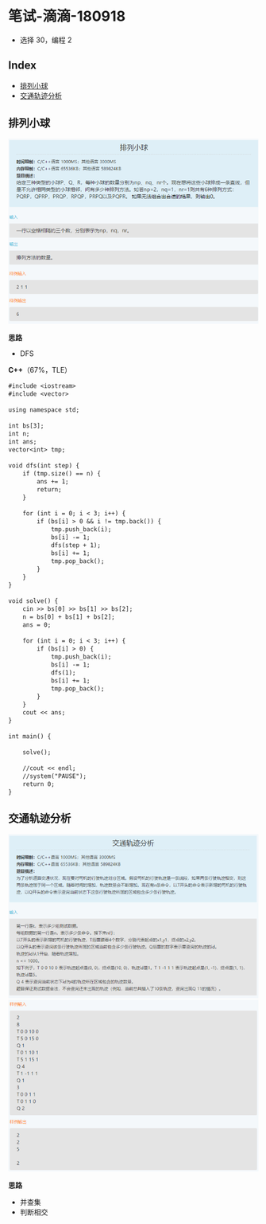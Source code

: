 笔试-滴滴-180918
===
- 选择 30，编程 2


Index
---
<!-- TOC -->

- [排列小球](#排列小球)
- [交通轨迹分析](#交通轨迹分析)

<!-- /TOC -->

## 排列小球
<div align="center"><img src="../_assets/TIM截图20180918200953.png" height="" /></div>

**思路**
- DFS

**C++**（67%，TLE）
```
#include <iostream>
#include <vector>

using namespace std;

int bs[3];
int n;
int ans;
vector<int> tmp;

void dfs(int step) {
    if (tmp.size() == n) {
        ans += 1;
        return;
    }

    for (int i = 0; i < 3; i++) {
        if (bs[i] > 0 && i != tmp.back()) {
            tmp.push_back(i);
            bs[i] -= 1;
            dfs(step + 1);
            bs[i] += 1;
            tmp.pop_back();
        }
    }
}

void solve() {
    cin >> bs[0] >> bs[1] >> bs[2];
    n = bs[0] + bs[1] + bs[2];
    ans = 0;

    for (int i = 0; i < 3; i++) {
        if (bs[i] > 0) {
            tmp.push_back(i);
            bs[i] -= 1;
            dfs(1);
            bs[i] += 1;
            tmp.pop_back();
        }
    }
    cout << ans;
}

int main() {

    solve();

    //cout << endl;
    //system("PAUSE");
    return 0;
}
```

## 交通轨迹分析
<div align="center"><img src="../_assets/TIM截图20180918201038.png" height="" /></div>
<div align="center"><img src="../_assets/TIM截图20180918201054.png" height="" /></div>

**思路**
- 并查集
- 判断相交